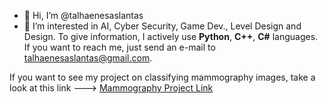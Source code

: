 - 👋 Hi, I’m @talhaenesaslantas
- 👀 I’m interested in AI, Cyber Security, Game Dev., Level Design and Design.
To give information, I actively use **Python**, **C++**, **C#** languages.
If you want to reach me, just send an e-mail to talhaenesaslantas@gmail.com.

If you want to see my project on classifying mammography images, take a look at this link ---> [Mammography Project Link](https://github.com/talhaenesaslantas/MammographyImageClassification2024)
